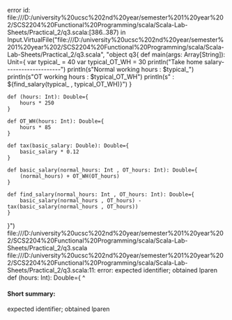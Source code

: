 error id: file:///D:/university%20ucsc%202nd%20year/semester%201%20year%202/SCS2204%20Functional%20Programming/scala/Scala-Lab-Sheets/Practical_2/q3.scala:[386..387) in Input.VirtualFile("file:///D:/university%20ucsc%202nd%20year/semester%201%20year%202/SCS2204%20Functional%20Programming/scala/Scala-Lab-Sheets/Practical_2/q3.scala", "object q3{
    def main(args: Array[String]): Unit={
        var typical_ = 40
        var typical_OT_WH = 30
        println("Take home salary--------------------")
        println(s"Normal working hours : $typical_")
        println(s"OT working hours     : $typical_OT_WH")
        println(s"                     : ${find_salary(typical_ , typical_OT_WH)}")
    }

    def (hours: Int): Double={
        hours * 250
    }

    def OT_WH(hours: Int): Double={
        hours * 85
    }

    def tax(basic_salary: Double): Double={
        basic_salary * 0.12
    }

    def basic_salary(normal_hours: Int , OT_hours: Int): Double={
        (normal_hours) + OT_WH(OT_hours)
    }

    def find_salary(normal_hours: Int , OT_hours: Int): Double={
        basic_salary(normal_hours , OT_hours) - tax(basic_salary(normal_hours , OT_hours))
    }
}")
file:///D:/university%20ucsc%202nd%20year/semester%201%20year%202/SCS2204%20Functional%20Programming/scala/Scala-Lab-Sheets/Practical_2/q3.scala
file:///D:/university%20ucsc%202nd%20year/semester%201%20year%202/SCS2204%20Functional%20Programming/scala/Scala-Lab-Sheets/Practical_2/q3.scala:11: error: expected identifier; obtained lparen
    def (hours: Int): Double={
        ^
#### Short summary: 

expected identifier; obtained lparen